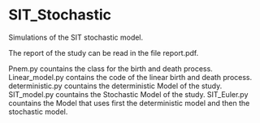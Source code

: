 # SIT_Stochastic
Simulations of the SIT stochastic model.

The report of the study can be read in the file report.pdf.

Pnem.py countains the class for the birth and death process.
Linear_model.py contains the code of the linear birth and death process.
deterministic.py countains the deterministic Model of the study.
SIT_model.py countains the Stochastic Model of the study.
SIT_Euler.py countains the Model that uses first the deterministic model and then the stochastic model. 
